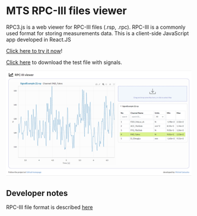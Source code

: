 # MTS RPC-III files viewer

RPC3.js is a web viewer for RPC-III files (.rsp, .rpc). 
RPC-III is a commonly used format for storing measurements data.
This is a client-side JavaScript app developed in React.JS

[Click here to try it now](https://htmlpreview.github.io/?https://github.com/galuszkm/RPC3.js/blob/master/example/index.html)!

[Click here](https://github.com/galuszkm/RPC3.js/raw/master/example/SignalExample.rsp) to download the test file with signals.

<img src="https://github.com/galuszkm/RPC3.js/blob/master/public/WebApp.png?raw=true">

## Developer notes
RPC-III file format is described <a href="https://github.com/galuszkm/RPC3.js/blob/master/public/RPC3_Format.pdf">here</a>
